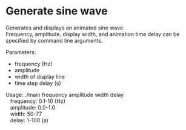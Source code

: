 Generate sine wave
==================

Generates and displays an animated sine wave.  
Frequency, amplitude, display width, and animation time delay can be specified by command line arguments.

Parameters:
* frequency (Hz)
* amplitude
* width of display line
* time step delay (s)

Usage: ./main frequency amplitude width delay  
&nbsp;&nbsp;
frequency: 0.1-10 (Hz)  
&nbsp;&nbsp;
amplitude: 0.0-1.0  
&nbsp;&nbsp;
width: 50-77  
&nbsp;&nbsp;
delay: 1-100 (s)
